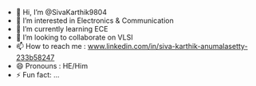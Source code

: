 - 👋 Hi, I’m @SivaKarthik9804
- 👀 I’m interested in Electronics & Communication
- 🌱 I’m currently learning ECE
- 💞️ I’m looking to collaborate on VLSI 
- 📫 How to reach me :  www.linkedin.com/in/siva-karthik-anumalasetty-233b58247
- 😄 Pronouns : HE/Him
- ⚡ Fun fact: ...

<!---
SivaKarthik9804/SivaKarthik9804 is a ✨ special ✨ repository because its `README.md` (this file) appears on your GitHub profile.
You can click the Preview link to take a look at your changes.
--->
